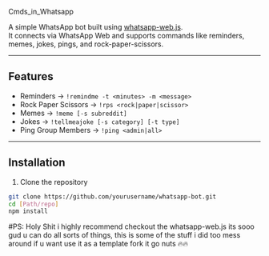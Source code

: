 ﻿Cmds_in_Whatsapp


A simple WhatsApp bot built using [whatsapp-web.js](https://github.com/pedroslopez/whatsapp-web.js).  
It connects via WhatsApp Web and supports commands like reminders, memes, jokes, pings, and rock-paper-scissors.

---

## Features
- Reminders → `!remindme -t <minutes> -m <message>`
- Rock Paper Scissors → `!rps <rock|paper|scissor>`
- Memes → `!meme [-s subreddit]`
- Jokes → `!tellmeajoke [-s category] [-t type]`
- Ping Group Members → `!ping <admin|all>`

---

## Installation

1. Clone the repository
```bash
git clone https://github.com/yourusername/whatsapp-bot.git
cd [Path/repo]
npm install
```
#PS:
Holy Shit i highly recommend checkout the whatsapp-web.js its sooo gud u can do all sorts of things, this is 
some of the stuff i did too mess around if u want use it as a template fork it go nuts 🔥🔥

